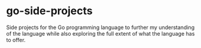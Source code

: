 # go-side-projects

Side projects for the Go programming language to further my understanding of the language while also exploring the full extent of what the language has to offer.

